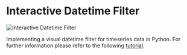 # Interactive Datetime Filter

![Interactive Datetime Filter](https://miro.medium.com/max/700/1*MXZDQhas446N3kfB_MaVQQ.gif)

Implementing a visual datetime filter for timeseries data in Python. For further information please refer to the following [tutorial](https://khorasani.medium.com/creating-an-interactive-datetime-filter-with-pandas-and-streamlit-2f6818e90aed).
